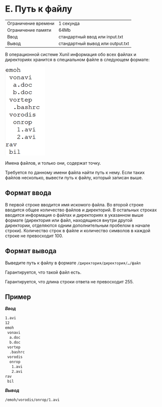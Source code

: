 # E. Путь к файлу

|                   |                                |
|-------------------|--------------------------------|
|Ограничение времени|1 секунда                       |
|Ограничение памяти |64Mb                            |
|Ввод               |стандартный ввод или input.txt  |
|Вывод              |стандартный вывод или output.txt|

В операционной системе Xunil информация обо всех файлах и директориях хранится в специальном файле в следующем формате:

![statement-image](statement-image.png "")

Имена файлов, и только они, содержат точку.

Требуется по данному имени файла найти путь к нему. Если таких файлов несколько, вывести путь к файлу, который записан выше.

## Формат ввода

В первой строке вводится имя искомого файла. Во второй строке вводится общее количество файлов и директорий. В остальных строках вводится информация о файлах и директориях в указанном выше формате (директория или файл, находящиеся внутри другой директории, отделяются одним дополнительным пробелом в начале строки). Количество строк в файле и количество символов в каждой строке не превосходит $100$.

## Формат вывода

Выведите путь к файлу в формате `/директория/директория/…/файл`

Гарантируется, что такой файл есть.

Гарантируется, что длина строки ответа не превосходит $255$.

## Пример

***Ввод***

```text
1.avi
12
emoh
 vonavi
  a.doc
  b.doc 
 vortep
  .bashrc
 vorodis
  onrop
   1.avi
   2.avi 
rav
 bil
```

***Вывод***

```text
/emoh/vorodis/onrop/1.avi
```
